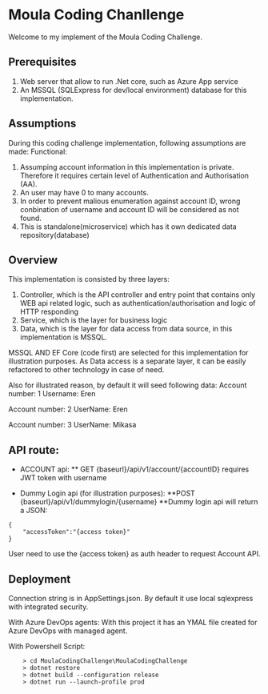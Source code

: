 # Moula Coding Chanllenge
Welcome to my implement of the Moula Coding Challenge.

## Prerequisites
1. Web server that allow to run .Net core, such as Azure App service
2. An MSSQL (SQLExpress for dev/local environment) database for this implementation.


## Assumptions
During this coding challenge implementation, following assumptions are made:
Functional:
1. Assumping account information in this implementation is private. Therefore it requires certain level of Authentication and Authorisation (AA).
2. An user may have 0 to many accounts.
3. In order to prevent malious enumeration against account ID, wrong conbination of username and account ID will be considered as not found.
4. This is standalone(microservice) which has it own dedicated data repository(database)


## Overview
This implementation is consisted by three layers:
1. Controller, which is the API controller and entry point that contains only WEB api related logic, such as authentication/authorisation and logic of HTTP responding
2. Service, which is the layer for business logic
3. Data, which is the layer for data access from data source, in this implementation is MSSQL.

MSSQL AND EF Core (code first) are selected for this implementation for illustration purposes. As Data access is a separate layer, it can be easily refactored to other technology in case of need.

Also for illustrated reason, by default it will seed following data:
Account number: 1
Username: Eren

Account number: 2
UserName: Eren

Account number: 3
UserName: Mikasa

## API route:
* ACCOUNT api:
** GET {baseurl}/api/v1/account/{accountID} requires JWT token with username

* Dummy Login api (for illustration purposes):
**POST {baseurl}/api/v1/dummylogin/{username}
**Dummy login api will return a JSON:
```
{
	"accessToken":"{access token}"
}
```

User need to use the {access token} as auth header to request Account API.

## Deployment
Connection string is in AppSettings.json. By default it use local sqlexpress with integrated security.

With Azure DevOps agents: With this project it has an YMAL file created for Azure DevOps with managed agent.

With Powershell Script: 
```
    > cd MoulaCodingChallenge\MoulaCodingChallenge
    > dotnet restore
    > dotnet build --configuration release
    > dotnet run --launch-profile prod
```




